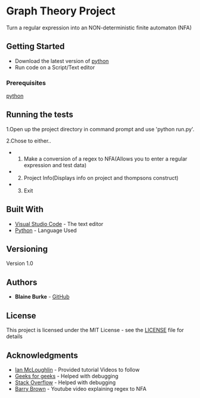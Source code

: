 # Graph Theory Project

Turn a regular expression into an NON-deterministic finite automaton (NFA)

## Getting Started

* Download the latest version of [python]((https://www.python.org/downloads/))
* Run code on a Script/Text editor


### Prerequisites

[python]((https://www.python.org/downloads/))

## Running the tests

1.Open up the project directory in command prompt and use 'python run.py'.

2.Chose to either..

* 1) Make a conversion of a regex to  NFA(Allows you to enter a regular expression and test data)
* 2) Project Info(Displays info on project and thompsons construct)
* 3) Exit

## Built With

* [Visual Studio Code](https://code.visualstudio.com/) - The text editor
* [Python](https://www.python.org/) - Language Used

## Versioning

Version 1.0

## Authors

* **Blaine Burke** - [GitHub](https://github.com/BurkeBlaine1999)

## License

This project is licensed under the MIT License - see the [LICENSE](https://github.com/BurkeBlaine1999/Graph-Theory-Project/blob/master/LICENSE) file for details

## Acknowledgments

* [Ian McLoughlin](https://github.com/ianmcloughlin) - Provided tutorial Videos to follow
* [Geeks for geeks](https://www.geeksforgeeks.org/) - Helped with debugging 
* [Stack Overflow](https://stackoverflow.com/) - Helped with debugging 
* [Barry Brown](https://www.youtube.com/watch?v=RYNN-tb9WxI&t=110s) - Youtube video explaining regex to NFA
